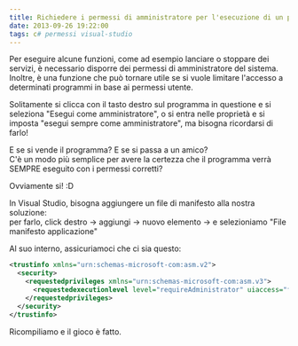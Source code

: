```yaml
---
title: Richiedere i permessi di amministratore per l'esecuzione di un programma
date: 2013-09-26 19:22:00
tags: c# permessi visual-studio
---
```


Per eseguire alcune funzioni, come ad esempio lanciare o stoppare dei
servizi, è necessario disporre dei permessi di amministratore del
sistema.  
Inoltre, è una funzione che può tornare utile se si vuole limitare
l'accesso a determinati programmi in base ai permessi utente.

Solitamente si clicca con il tasto destro sul programma in questione e
si seleziona "Esegui come amministratore", o si entra nelle proprietà e
si imposta "esegui sempre come amministratore", ma bisogna ricordarsi di
farlo!

E se si vende il programma? E se si passa a un amico?  
C'è un modo più semplice per avere la certezza che il programma verrà
SEMPRE eseguito con i permessi corretti?

Ovviamente si! :D

In Visual Studio, bisogna aggiungere un file di manifesto alla nostra
soluzione:  
per farlo, click destro -> aggiungi -> nuovo elemento -> e
selezioniamo "File manifesto applicazione"

Al suo interno, assicuriamoci che ci sia questo:

```xml
<trustinfo xmlns="urn:schemas-microsoft-com:asm.v2">
  <security>  
    <requestedprivileges xmlns="urn:schemas-microsoft-com:asm.v3">  
      <requestedexecutionlevel level="requireAdministrator" uiaccess="false"></requestedexecutionlevel>  
    </requestedprivileges>  
  </security>  
</trustinfo>
```

Ricompiliamo e il gioco è fatto.

